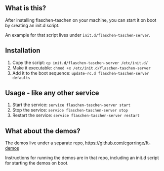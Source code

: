 ## What is this?

After installing flaschen-taschen on your machine, you can start it on boot by creating an init.d script.

An example for that script lives under `init.d/flaschen-taschen-server`.

## Installation
1. Copy the script: `cp init.d/flaschen-taschen-server /etc/init.d/`
2. Make it executable: `chmod +x /etc/init.d/flaschen-taschen-server`
3. Add it to the boot sequence: `update-rc.d flaschen-taschen-server defaults`

## Usage - like any other service
1. Start the service: `service flaschen-taschen-server start`
2. Stop the service: `service flaschen-taschen-server stop`
3. Restart the service: `service flaschen-taschen-server restart`

## What about the demos?

The demos live under a separate repo, https://github.com/cgorringe/ft-demos

Instructions for running the demos are in that repo, including an init.d script for starting the demos on boot.

